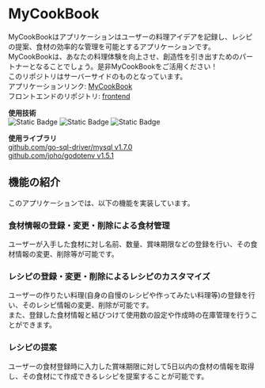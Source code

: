 # MyCookBook

MyCookBookはアプリケーションはユーザーの料理アイデアを記録し、レシピの提案、食材の効率的な管理を可能とするアプリケーションです。  
MyCookBookは、あなたの料理体験を向上させ、創造性を引き出すためのパートナーとなることでしょう。是非MyCookBookをご活用ください！  
このリポジトリはサーバーサイドのものとなっています。  
アプリケーションリンク: [MyCookBook](http://mycooookbook.com:3000)  
フロントエンドのリポジトリ: [frontend](https://github.com/Gatch-you/menu_proposer_frontend)

**使用技術**  
![Static Badge](https://img.shields.io/badge/golang-1.20.1-blue) ![Static Badge](https://img.shields.io/badge/MySQL-14.14-green)
 ![Static Badge](https://img.shields.io/badge/AWS-EC2,RDS-yellow)

**使用ライブラリ**  
[github.com/go-sql-driver/mysql v1.7.0](https://go-sql-driver/mysql)  
[github.com/joho/godotenv v1.5.1](https://github.com/joho/godotenv)

## 機能の紹介
このアプリケーションでは、以下の機能を実装しています。

### 食材情報の登録・変更・削除による食材管理
ユーザーが入手した食材に対し名前、数量、賞味期限などの登録を行い、その食材情報の変更、削除等が可能です。

### レシピの登録・変更・削除によるレシピのカスタマイズ
ユーザーの作りたい料理(自身の自慢のレシピや作ってみたい料理等)の登録を行い、そのレシピ情報の変更、削除が可能です。  
また、登録した食材情報と結びつけて使用数の設定や作成時の在庫管理を行うことができます。

### レシピの提案
ユーザーの食材登録時に入力した賞味期限に対して5日以内の食材の情報を取得し、その食材にて作成できるレシピを提案することが可能です。  
  




